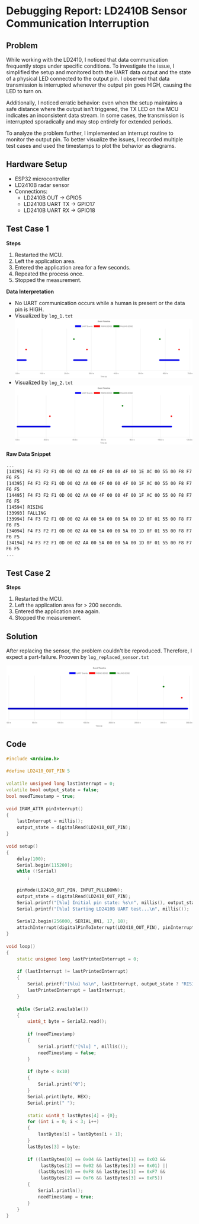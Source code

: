 # Debugging Report: LD2410B Sensor Communication Interruption

## Problem

While working with the LD2410, I noticed that data communication frequently stops under specific conditions. To investigate the issue, I simplified the setup and monitored both the UART data output and the state of a physical LED connected to the output pin. I observed that data transmission is interrupted whenever the output pin goes HIGH, causing the LED to turn on.

Additionally, I noticed erratic behavior: even when the setup maintains a safe distance where the output isn’t triggered, the TX LED on the MCU indicates an inconsistent data stream. In some cases, the transmission is interrupted sporadically and may stop entirely for extended periods.

To analyze the problem further, I implemented an interrupt routine to monitor the output pin. To better visualize the issues, I recorded multiple test cases and used the timestamps to plot the behavior as diagrams.

## Hardware Setup

- ESP32 microcontroller
- LD2410B radar sensor
- Connections:
  - LD2410B OUT → GPIO5
  - LD2410B UART TX → GPIO17
  - LD2410B UART RX → GPIO18

## Test Case 1

**Steps**

1. Restarted the MCU.
2. Left the application area.
3. Entered the application area for a few seconds.
4. Repeated the process once.
5. Stopped the measurement.

**Data Interpretation**

- No UART communication occurs while a human is present or the data pin is HIGH.
- Visualized by `log_1.txt`
  ![plot_1.png](plots/plot_1.png)
- Visualized by `log_2.txt`
  ![plot_2.png](plots/plot_2.png)

**Raw Data Snippet**

```
...
[14295] F4 F3 F2 F1 0D 00 02 AA 00 4F 00 00 4F 00 1E AC 00 55 00 F8 F7 F6 F5
[14395] F4 F3 F2 F1 0D 00 02 AA 00 4F 00 00 4F 00 1F AC 00 55 00 F8 F7 F6 F5
[14495] F4 F3 F2 F1 0D 00 02 AA 00 4F 00 00 4F 00 1F AC 00 55 00 F8 F7 F6 F5
[14594] RISING
[33993] FALLING
[33994] F4 F3 F2 F1 0D 00 02 AA 00 5A 00 00 5A 00 1D 0F 01 55 00 F8 F7 F6 F5
[34094] F4 F3 F2 F1 0D 00 02 AA 00 5A 00 00 5A 00 1D 0F 01 55 00 F8 F7 F6 F5
[34194] F4 F3 F2 F1 0D 00 02 AA 00 5A 00 00 5A 00 1D 0F 01 55 00 F8 F7 F6 F5
...
```

## Test Case 2

**Steps**

1. Restarted the MCU.
2. Left the application area for > 200 seconds.
3. Entered the application area again.
4. Stopped the measurement.

## Solution

After replacing the sensor, the problem couldn't be reproduced. Therefore, I expect a part-failure. Prooven by `log_replaced_sensor.txt`

![plot_replaced_sensor.png](plots/plot_replaced_sensor.png)

## Code

```cpp
#include <Arduino.h>

#define LD2410_OUT_PIN 5

volatile unsigned long lastInterrupt = 0;
volatile bool output_state = false;
bool needTimestamp = true;

void IRAM_ATTR pinInterrupt()
{
    lastInterrupt = millis();
    output_state = digitalRead(LD2410_OUT_PIN);
}

void setup()
{
    delay(100);
    Serial.begin(115200);
    while (!Serial)
        ;

    pinMode(LD2410_OUT_PIN, INPUT_PULLDOWN);
    output_state = digitalRead(LD2410_OUT_PIN);
    Serial.printf("[%lu] Initial pin state: %s\n", millis(), output_state ? "HIGH" : "LOW");
    Serial.printf("[%lu] Starting LD2410B UART test...\n", millis());

    Serial2.begin(256000, SERIAL_8N1, 17, 18);
    attachInterrupt(digitalPinToInterrupt(LD2410_OUT_PIN), pinInterrupt, CHANGE);
}

void loop()
{
    static unsigned long lastPrintedInterrupt = 0;

    if (lastInterrupt != lastPrintedInterrupt)
    {
        Serial.printf("[%lu] %s\n", lastInterrupt, output_state ? "RISING" : "FALLING");
        lastPrintedInterrupt = lastInterrupt;
    }

    while (Serial2.available())
    {
        uint8_t byte = Serial2.read();

        if (needTimestamp)
        {
            Serial.printf("[%lu] ", millis());
            needTimestamp = false;
        }

        if (byte < 0x10)
        {
            Serial.print("0");
        }
        Serial.print(byte, HEX);
        Serial.print(" ");

        static uint8_t lastBytes[4] = {0};
        for (int i = 0; i < 3; i++)
        {
            lastBytes[i] = lastBytes[i + 1];
        }
        lastBytes[3] = byte;

        if ((lastBytes[0] == 0x04 && lastBytes[1] == 0x03 &&
             lastBytes[2] == 0x02 && lastBytes[3] == 0x01) ||
            (lastBytes[0] == 0xF8 && lastBytes[1] == 0xF7 &&
             lastBytes[2] == 0xF6 && lastBytes[3] == 0xF5))
        {
            Serial.println();
            needTimestamp = true;
        }
    }
}
```
